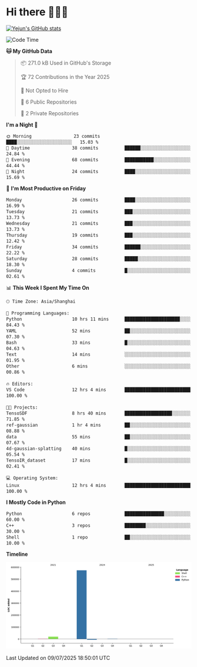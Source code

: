 # Hi there 👋👋👋


<!-- <img height="195px" src="https://github-readme-stats.vercel.app/api?username=yejun688&count_private=true&show_icons=true&hide_rank=true&title_color=0969da&bg_color=ffffff00&text_color=57606a&disable_animations=true"><img height="195px" src="https://github-readme-stats.vercel.app/api/top-langs?username=yejun688&layout=compact&title_color=0969da&bg_color=ffffff00&text_color=57606a"> -->

[![Yejun's GitHub stats](https://github-readme-stats.vercel.app/api?username=yejun688)](https://github.com/yejun688/github-readme-stats)

<!---
yejun688/yejun688 is a ✨ special ✨ repository because its `README.md` (this file) appears on your GitHub profile.
You can click the Preview link to take a look at your changes.
--->

<!--START_SECTION:waka-->
![Code Time](http://img.shields.io/badge/Code%20Time-1%2C436%20hrs%2044%20mins-blue)

**🐱 My GitHub Data** 

> 📦 271.0 kB Used in GitHub's Storage 
 > 
> 🏆 72 Contributions in the Year 2025
 > 
> 🚫 Not Opted to Hire
 > 
> 📜 6 Public Repositories 
 > 
> 🔑 2 Private Repositories 
 > 
**I'm a Night 🦉** 

```text
🌞 Morning                23 commits          ████░░░░░░░░░░░░░░░░░░░░░   15.03 % 
🌆 Daytime                38 commits          ██████░░░░░░░░░░░░░░░░░░░   24.84 % 
🌃 Evening                68 commits          ███████████░░░░░░░░░░░░░░   44.44 % 
🌙 Night                  24 commits          ████░░░░░░░░░░░░░░░░░░░░░   15.69 % 
```
📅 **I'm Most Productive on Friday** 

```text
Monday                   26 commits          ████░░░░░░░░░░░░░░░░░░░░░   16.99 % 
Tuesday                  21 commits          ███░░░░░░░░░░░░░░░░░░░░░░   13.73 % 
Wednesday                21 commits          ███░░░░░░░░░░░░░░░░░░░░░░   13.73 % 
Thursday                 19 commits          ███░░░░░░░░░░░░░░░░░░░░░░   12.42 % 
Friday                   34 commits          ██████░░░░░░░░░░░░░░░░░░░   22.22 % 
Saturday                 28 commits          █████░░░░░░░░░░░░░░░░░░░░   18.30 % 
Sunday                   4 commits           █░░░░░░░░░░░░░░░░░░░░░░░░   02.61 % 
```


📊 **This Week I Spent My Time On** 

```text
🕑︎ Time Zone: Asia/Shanghai

💬 Programming Languages: 
Python                   10 hrs 11 mins      █████████████████████░░░░   84.43 % 
YAML                     52 mins             ██░░░░░░░░░░░░░░░░░░░░░░░   07.30 % 
Bash                     33 mins             █░░░░░░░░░░░░░░░░░░░░░░░░   04.63 % 
Text                     14 mins             ░░░░░░░░░░░░░░░░░░░░░░░░░   01.95 % 
Other                    6 mins              ░░░░░░░░░░░░░░░░░░░░░░░░░   00.86 % 

🔥 Editors: 
VS Code                  12 hrs 4 mins       █████████████████████████   100.00 % 

🐱‍💻 Projects: 
TensoSDF                 8 hrs 40 mins       ██████████████████░░░░░░░   71.85 % 
ref-gaussian             1 hr 4 mins         ██░░░░░░░░░░░░░░░░░░░░░░░   08.88 % 
data                     55 mins             ██░░░░░░░░░░░░░░░░░░░░░░░   07.67 % 
4d-gaussian-splatting    40 mins             █░░░░░░░░░░░░░░░░░░░░░░░░   05.54 % 
TensoIR_dataset          17 mins             █░░░░░░░░░░░░░░░░░░░░░░░░   02.41 % 

💻 Operating System: 
Linux                    12 hrs 4 mins       █████████████████████████   100.00 % 
```

**I Mostly Code in Python** 

```text
Python                   6 repos             ███████████████░░░░░░░░░░   60.00 % 
C++                      3 repos             ████████░░░░░░░░░░░░░░░░░   30.00 % 
Shell                    1 repo              ██░░░░░░░░░░░░░░░░░░░░░░░   10.00 % 
```



**Timeline**

![Lines of Code chart](https://raw.githubusercontent.com/yejun688/yejun688/main/assets/bar_graph.png)


 Last Updated on 09/07/2025 18:50:01 UTC
<!--END_SECTION:waka-->
